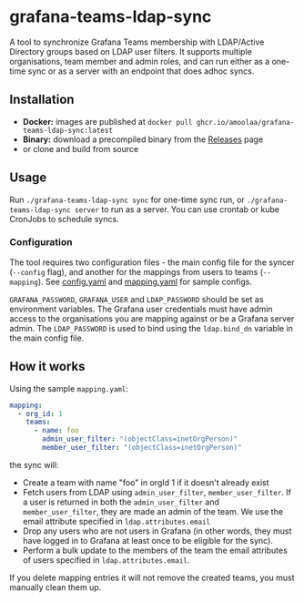 # grafana-teams-ldap-sync

A tool to synchronize Grafana Teams membership with LDAP/Active Directory groups based on LDAP user filters. It supports multiple organisations, team member and admin roles, and can run either as a one-time sync or as a server with an endpoint that does adhoc syncs.

## Installation

- **Docker:** images are published at `docker pull ghcr.io/amoolaa/grafana-teams-ldap-sync:latest`
- **Binary:** download a precompiled binary from the [Releases](https://github.com/amoolaa/grafana-teams-ldap-sync/releases) page
- or clone and build from source

## Usage
Run `./grafana-teams-ldap-sync sync` for one-time sync run, or `./grafana-teams-ldap-sync server` to run as a server. You can use crontab or kube CronJobs to schedule syncs.

### Configuration
The tool requires two configuration files - the main config file for the syncer (`--config` flag), and another for the mappings from users to teams (`--mapping`). See [config.yaml](https://github.com/Amoolaa/grafana-teams-ldap-sync/blob/main/.dev/config.yaml) and [mapping.yaml](https://github.com/Amoolaa/grafana-teams-ldap-sync/blob/main/.dev/mapping.yaml) for sample configs.

`GRAFANA_PASSWORD`, `GRAFANA_USER` and `LDAP_PASSWORD` should be set as environment variables. The Grafana user credentials must have admin access to the organisations you are mapping against or be a Grafana server admin. The `LDAP_PASSWORD` is used to bind using the `ldap.bind_dn` variable in the main config file.

## How it works
Using the sample `mapping.yaml`:
```yaml
mapping:
  - org_id: 1
    teams:
      - name: foo
        admin_user_filter: "(objectClass=inetOrgPerson)"
        member_user_filter: "(objectClass=inetOrgPerson)"
```
the sync will:
- Create a team with name "foo" in orgId 1 if it doesn't already exist
- Fetch users from LDAP using `admin_user_filter`, `member_user_filter`. If a user is returned in both the `admin_user_filter` and `member_user_filter`, they are made an admin of the team. We use the email attribute specified in `ldap.attributes.email`
- Drop any users who are not users in Grafana (in other words, they must have logged in to Grafana at least once to be eligible for the sync).
- Perform a bulk update to the members of the team the email attributes of users  specified in `ldap.attributes.email`.

If you delete mapping entries it will not remove the created teams, you must manually clean them up.
